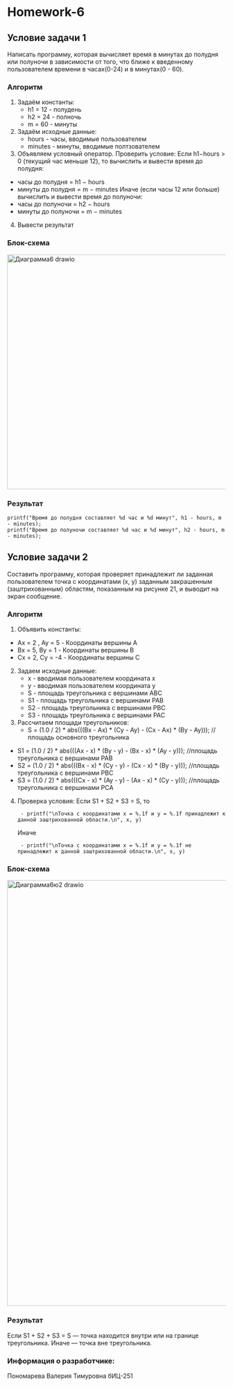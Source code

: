 # Homework-6
## Условие задачи 1
Написать программу, которая вычисляет время в минутах до полудня или полуночи в зависимости от того, что ближе к введенному пользователем времени в часах(0-24) и в минутах(0 - 60).
### Алгоритм
1. Задаём константы:
   - h1 = 12 - полудень
   - h2 = 24 - полночь
   - m = 60 - минуты
2. Задаём исходные данные:
   - hours - часы, вводимые пользователем
   - minutes - минуты, вводимые полтзователем
3. Объявляем условный оператор.
Проверить условие:
 Если h1−hours > 0 (текущий час меньше 12), то вычислить и вывести время до полудня:
  - часы до полудня = h1 − hours
  - минуты до полудня = m − minutes
 Иначе (если часы 12 или больше) вычислить и вывести время до полуночи:
  - часы до полуночи = h2 − hours
  - минуты до полуночи = m − minutes
4.  Вывести результат
### Блок-схема
<img width="528" height="541" alt="Диаграмма6 drawio" src="https://github.com/user-attachments/assets/51b79a9a-67f2-4be6-b030-0bf0ffa945a1" />

### Результат
	printf("Время до полудня составляет %d час и %d минут", h1 - hours, m - minutes);
	printf("Время до полуночи составляет %d час и %d минут", h2 - hours, m - minutes);

## Условие задачи 2
Составить программу, которая проверяет принадлежит ли заданная пользователем точка с координатами (х, у) заданным закрашенным (заштрихованным) областям, показанным на рисунке 21, и выводит на экран сообщение.
### Алгоритм
1. Объявить константы:
  - Ax = 2 , Ay = 5 - Координаты вершины A
  - Bx = 5, By = 1 - Координаты вершины B
  - Cx = 2, Cy = -4 - Координаты вершины C
2. Задаем исходные данные:
   - x - вводимая пользователем координата x
   - y - вводимая пользователем координата y
   - S - площадь треугольника с вершинами ABC
   - S1 - площадь треугольника с вершинами PAB
   - S2 - площадь треугольника с вершинами PBC
   - S3 - площадь треугольника с вершинами PAC
3. Рассчитаем площади треугольников:
   - S = (1.0 / 2) * abs(((Bx - Ax) * (Cy - Ay) - (Cx - Ax) * (By - Ay))); //площадь основного треугольника
  - S1 = (1.0 / 2) * abs(((Ax - x) * (By - y) - (Bx - x) * (Ay - y))); //площадь треугольника с вершинами PAB
  - S2 = (1.0 / 2) * abs(((Bx - x) * (Cy - y) - (Cx - x) * (By - y))); //площадь треугольника с вершинами PBC
  - S3 = (1.0 / 2) * abs(((Cx - x) * (Ay - y) - (Ax - x) * (Cy - y))); //площадь треугольника с вершинами PCA
4. Проверка условия:
   Если S1 + S2 + S3 = S, то

		- printf("\nТочка с координатами x = %.1f и y = %.1f принадлежит к данной заштрихованной области.\n", x, y)
	Иначе

     	- printf("\nТочка с координатами x = %.1f и y = %.1f не принадлежит к данной заштрихованной области.\n", x, y)
### Блок-схема
<img width="636" height="981" alt="Диаграмма6ю2 drawio" src="https://github.com/user-attachments/assets/2b72db39-83b9-4f4e-8254-838451e4eda4" />

### Результат
  Если S1 + S2 + S3 = S — точка находится внутри или на границе треугольника.
  Иначе — точка вне треугольника.
### Информация о разработчике:
Пономарева Валерия Тимуровна бИЦ-251
